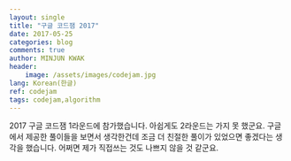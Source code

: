 ```yaml
---
layout: single
title: "구글 코드잼 2017"
date: 2017-05-25
categories: blog
comments: true
author: MINJUN KWAK
header:
    image: /assets/images/codejam.jpg
lang: Korean(한글)
ref: codejam
tags: codejam,algorithm
---
```


2017 구글 코드잼 1라운드에 참가했습니다. 아쉽게도 2라운드는 가지 못 했군요. 
구글에서 제공한 풀이들을 보면서 생각한건데 조금 더 친절한 풀이가 있었으면 좋겠다는 생각을 했습니다. 어쩌면 제가 직접쓰는 것도 나쁘지 않을 것 같군요.

